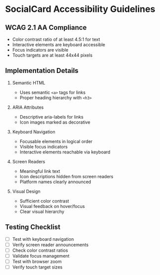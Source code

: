 # SocialCard Accessibility Guidelines

## WCAG 2.1 AA Compliance
- Color contrast ratio of at least 4.5:1 for text
- Interactive elements are keyboard accessible
- Focus indicators are visible
- Touch targets are at least 44x44 pixels

## Implementation Details
1. Semantic HTML
   - Uses semantic `<a>` tags for links
   - Proper heading hierarchy with `<h3>`

2. ARIA Attributes
   - Descriptive aria-labels for links
   - Icon images marked as decorative

3. Keyboard Navigation
   - Focusable elements in logical order
   - Visible focus indicators
   - Interactive elements reachable via keyboard

4. Screen Readers
   - Meaningful link text
   - Icon descriptions hidden from screen readers
   - Platform names clearly announced

5. Visual Design
   - Sufficient color contrast
   - Visual feedback on hover/focus
   - Clear visual hierarchy

## Testing Checklist
- [ ] Test with keyboard navigation
- [ ] Verify screen reader announcements
- [ ] Check color contrast ratios
- [ ] Validate focus management
- [ ] Test with browser zoom
- [ ] Verify touch target sizes
